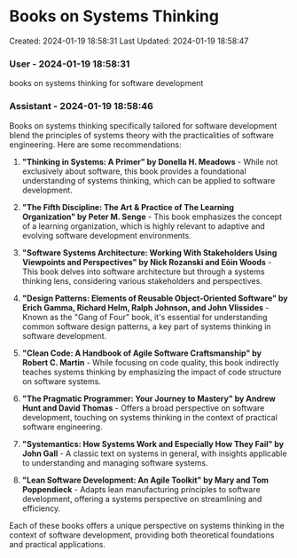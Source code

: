 # Books on Systems Thinking

Created: 2024-01-19 18:58:31
Last Updated: 2024-01-19 18:58:47

### User - 2024-01-19 18:58:31

books on systems thinking for software development

### Assistant - 2024-01-19 18:58:46

Books on systems thinking specifically tailored for software development blend the principles of systems theory with the practicalities of software engineering. Here are some recommendations:

1. **"Thinking in Systems: A Primer" by Donella H. Meadows** - While not exclusively about software, this book provides a foundational understanding of systems thinking, which can be applied to software development.

2. **"The Fifth Discipline: The Art & Practice of The Learning Organization" by Peter M. Senge** - This book emphasizes the concept of a learning organization, which is highly relevant to adaptive and evolving software development environments.

3. **"Software Systems Architecture: Working With Stakeholders Using Viewpoints and Perspectives" by Nick Rozanski and Eóin Woods** - This book delves into software architecture but through a systems thinking lens, considering various stakeholders and perspectives.

4. **"Design Patterns: Elements of Reusable Object-Oriented Software" by Erich Gamma, Richard Helm, Ralph Johnson, and John Vlissides** - Known as the "Gang of Four" book, it's essential for understanding common software design patterns, a key part of systems thinking in software development.

5. **"Clean Code: A Handbook of Agile Software Craftsmanship" by Robert C. Martin** - While focusing on code quality, this book indirectly teaches systems thinking by emphasizing the impact of code structure on software systems.

6. **"The Pragmatic Programmer: Your Journey to Mastery" by Andrew Hunt and David Thomas** - Offers a broad perspective on software development, touching on systems thinking in the context of practical software engineering.

7. **"Systemantics: How Systems Work and Especially How They Fail" by John Gall** - A classic text on systems in general, with insights applicable to understanding and managing software systems.

8. **"Lean Software Development: An Agile Toolkit" by Mary and Tom Poppendieck** - Adapts lean manufacturing principles to software development, offering a systems perspective on streamlining and efficiency.

Each of these books offers a unique perspective on systems thinking in the context of software development, providing both theoretical foundations and practical applications.

